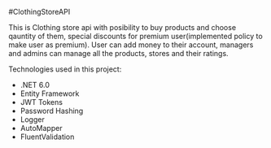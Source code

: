 #ClothingStoreAPI

This is Clothing store api with posibility to buy products and choose qauntity of them,
special discounts for premium user(implemented policy to make user as premium).
User can add money to their account, managers and admins can manage all the products,
stores and their ratings.

Technologies used in this project:
- .NET 6.0
- Entity Framework
- JWT Tokens
- Password Hashing
- Logger
- AutoMapper
- FluentValidation
